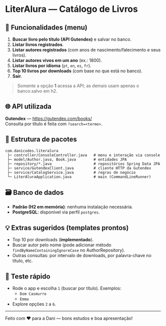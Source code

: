 # LiterAlura — Catálogo de Livros 

## 🧠 Funcionalidades (menu)
1. **Buscar livro pelo título (API Gutendex)** e salvar no banco.  
2. **Listar livros registrados**.  
3. **Listar autores registrados** (com anos de nascimento/falecimento e seus livros).  
4. **Listar autores vivos em um ano** (ex.: 1800).  
5. **Listar livros por idioma** (`pt`, `en`, `es`, `fr`).  
6. **Top 10 livros por downloads** (com base no que está no banco).  
0. **Sair**.

> Somente a opção **1** acessa a API; as demais usam apenas o banco.salvo em h2.

## 🌐 API utilizada
**Gutendex** — https://gutendex.com/books/  
Consulta por título é feita com `?search=<termo>`.

## 🧩 Estrutura de pacotes
```
com.danicodes.literalura
 ├─ controller/ConsoleController.java   # menu e interação via console
 ├─ model/Author.java, Book.java        # entidades JPA
 ├─ repository/*.java                   # repositórios Spring Data JPA
 ├─ service/GutendexClient.java         # cliente HTTP da Gutendex
 ├─ service/CatalogService.java         # regras de negócio
 └─ LiterAluraApplication.java          # main (CommandLineRunner)
```

## 🗃️ Banco de dados
- **Padrão (H2 em memória)**: nenhuma instalação necessária.
- **PostgreSQL**: disponível via perfil `postgres`.

## 💡 Extras sugeridos (templates prontos)
- Top 10 por downloads (**implementado**).
- Buscar autor pelo nome (pode adicionar método `findByNameContainingIgnoreCase` no AuthorRepository).
- Outras consultas: por intervalo de downloads, por palavra-chave no título, etc.

## 🧪 Teste rápido
- Rode o app e escolha `1` (buscar por título). Exemplos:
  - `Dom Casmurro`
  - `Emma`
- Explore opções `2` a `6`.

---

Feito com ❤️ para a Dani — bons estudos e boa apresentação! 
